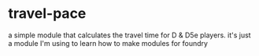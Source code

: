 # travel-pace
a simple module that calculates the travel time for D &amp; D5e players. it's just a module I'm using to learn how to make modules for foundry
